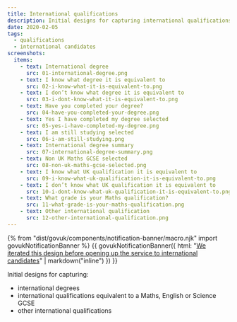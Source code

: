 ```yaml
---
title: International qualifications
description: Initial designs for capturing international qualifications.
date: 2020-02-05
tags:
  - qualifications
  - international candidates
screenshots:
  items:
    - text: International degree
      src: 01-international-degree.png
    - text: I know what degree it is equivalent to
      src: 02-i-know-what-it-is-equivalent-to.png
    - text: I don’t know what degree it is equivalent to
      src: 03-i-dont-know-what-it-is-equivalent-to.png
    - text: Have you completed your degree?
      src: 04-have-you-completed-your-degree.png
    - text: Yes I have completed my degree selected
      src: 05-yes-i-have-completed-my-degree.png
    - text: I am still studying selected
      src: 06-i-am-still-studying.png
    - text: International degree summary
      src: 07-international-degree-summary.png
    - text: Non UK Maths GCSE selected
      src: 08-non-uk-maths-gcse-selected.png
    - text: I know what UK qualification it is equivalent to
      src: 09-i-know-what-uk-qualification-it-is-equivalent-to.png
    - text: I don’t know what UK qualification it is equivalent to
      src: 10-i-dont-know-what-uk-qualification-it-is-equivalent-to.png
    - text: What grade is your Maths qualification?
      src: 11-what-grade-is-your-maths-qualification.png
    - text: Other international qualification
      src: 12-other-international-qualification.png
---
```


{% from "dist/govuk/components/notification-banner/macro.njk" import govukNotificationBanner %}
{{ govukNotificationBanner({
  html: "[We iterated this design before opening up the service to international candidates](/apply-for-teacher-training/international-candidates/#residency-and-visa-status)" | markdown("inline")
}) }}

Initial designs for capturing:

- international degrees
- international qualifications equivalent to a Maths, English or Science GCSE
- other international qualifications
